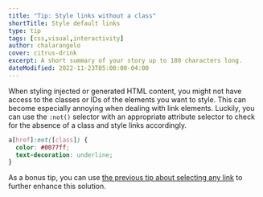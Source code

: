 ```yaml
---
title: "Tip: Style links without a class"
shortTitle: Style default links
type: tip
tags: [css,visual,interactivity]
author: chalarangelo
cover: citrus-drink
excerpt: A short summary of your story up to 180 characters long.
dateModified: 2022-11-23T05:00:00-04:00
---
```


When styling injected or generated HTML content, you might not have access to the classes or IDs of the elements you want to style. This can become especially annoying when dealing with link elements. Luckily, you can use the `:not()` selector with an appropriate attribute selector to check for the absence of a class and style links accordingly.

```css
a[href]:not([class]) {
  color: #0077ff;
  text-decoration: underline;
}
```

As a bonus tip, you can use [the previous tip about selecting any link](/articles/s/css-select-any-link) to further enhance this solution.
